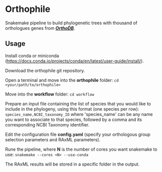 # Orthophile

Snakemake pipeline to build phylogenetic trees with thousand of orthologues genes from ***[OrthoDB](https://www.orthodb.org/)***.


## Usage

Install conda or miniconda (https://docs.conda.io/projects/conda/en/latest/user-guide/install/).

Download the orthophile git repository.

Open a terminal and move into the **orthophile** folder:
`cd <your/path/to/orthophile>`

Move into the **workflow** folder:
`cd workflow`

Prepare an input file containing the list of species that you would like to include in the phylogeny, using this format (one species per row):
`species_name,NCBI_taxonomy_ID`
where 'species_name' can be any name you want to associate to that species, followed by a comma and its corresponding NCBI Taxonomy identifier.

Edit the configuration file **config.yaml** (specify your orthologous group selection parameters and RAxML parameters).

Rune the pipeline, where **N** is the number of cores you want snakemake to use:
`snakemake --cores <N> --use-conda`

The RAxML results will be stored in a specific folder in the output.

